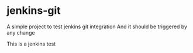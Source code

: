# jenkins-git
A simple project to test jenkins git integration
And it should be triggered by any change

This is a jenkins test
